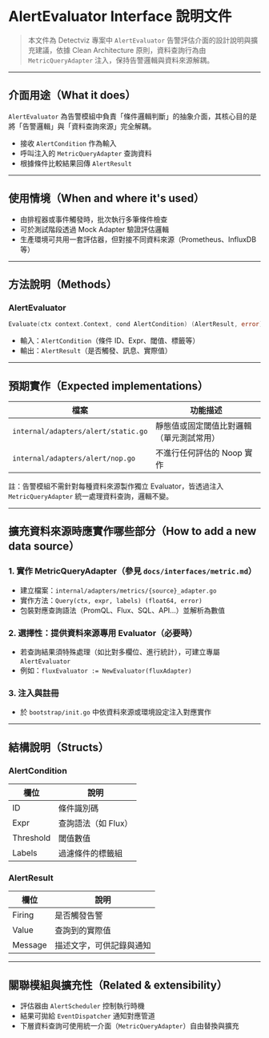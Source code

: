 # AlertEvaluator Interface 說明文件

> 本文件為 Detectviz 專案中 `AlertEvaluator` 告警評估介面的設計說明與擴充建議，依據 Clean Architecture 原則，資料查詢行為由 `MetricQueryAdapter` 注入，保持告警邏輯與資料來源解耦。

---

## 介面用途（What it does）

`AlertEvaluator` 為告警模組中負責「條件邏輯判斷」的抽象介面，其核心目的是將「告警邏輯」與「資料查詢來源」完全解耦。

- 接收 `AlertCondition` 作為輸入
- 呼叫注入的 `MetricQueryAdapter` 查詢資料
- 根據條件比較結果回傳 `AlertResult`

---

## 使用情境（When and where it's used）

- 由排程器或事件觸發時，批次執行多筆條件檢查
- 可於測試階段透過 Mock Adapter 驗證評估邏輯
- 生產環境可共用一套評估器，但對接不同資料來源（Prometheus、InfluxDB 等）

---

## 方法說明（Methods）

### AlertEvaluator

```go
Evaluate(ctx context.Context, cond AlertCondition) (AlertResult, error)
```

- 輸入：`AlertCondition`（條件 ID、Expr、閾值、標籤等）
- 輸出：`AlertResult`（是否觸發、訊息、實際值）

---

## 預期實作（Expected implementations）

| 檔案                          | 功能描述                               |
|-------------------------------|----------------------------------------|
| `internal/adapters/alert/static.go` | 靜態值或固定閾值比對邏輯（單元測試常用） |
| `internal/adapters/alert/nop.go`    | 不進行任何評估的 Noop 實作               |

註：告警模組不需針對每種資料來源製作獨立 Evaluator，皆透過注入 `MetricQueryAdapter` 統一處理資料查詢，邏輯不變。

---

## 擴充資料來源時應實作哪些部分（How to add a new data source）

### 1. 實作 MetricQueryAdapter（參見 `docs/interfaces/metric.md`）

- 建立檔案：`internal/adapters/metrics/{source}_adapter.go`
- 實作方法：`Query(ctx, expr, labels) (float64, error)`
- 包裝對應查詢語法（PromQL、Flux、SQL、API...）並解析為數值

### 2. 選擇性：提供資料來源專用 Evaluator（必要時）

- 若查詢結果須特殊處理（如比對多欄位、進行統計），可建立專屬 `AlertEvaluator`
- 例如：`fluxEvaluator := NewEvaluator(fluxAdapter)`

### 3. 注入與註冊

- 於 `bootstrap/init.go` 中依資料來源或環境設定注入對應實作

---

## 結構說明（Structs）

### AlertCondition

| 欄位     | 說明                 |
|----------|----------------------|
| ID       | 條件識別碼           |
| Expr     | 查詢語法（如 Flux）  |
| Threshold | 閾值數值            |
| Labels   | 過濾條件的標籤組     |

### AlertResult

| 欄位     | 說明                   |
|----------|------------------------|
| Firing   | 是否觸發告警           |
| Value    | 查詢到的實際值         |
| Message  | 描述文字，可供記錄與通知 |

---

## 關聯模組與擴充性（Related & extensibility）

- 評估器由 `AlertScheduler` 控制執行時機
- 結果可拋給 `EventDispatcher` 通知對應管道
- 下層資料查詢可使用統一介面（`MetricQueryAdapter`）自由替換與擴充